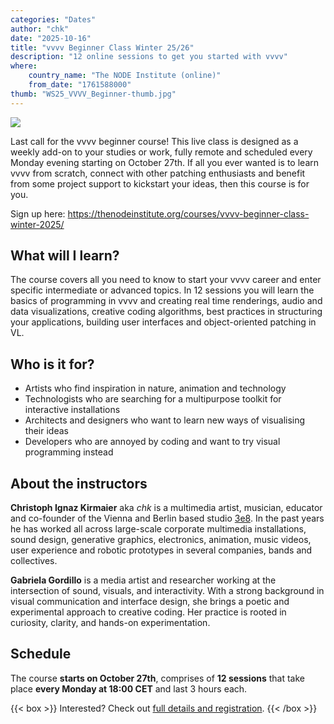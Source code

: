 ```yaml
---
categories: "Dates"
author: "chk"
date: "2025-10-16"
title: "vvvv Beginner Class Winter 25/26"
description: "12 online sessions to get you started with vvvv"
where: 
    country_name: "The NODE Institute (online)"
    from_date: "1761588000"
thumb: "WS25_VVVV_Beginner-thumb.jpg"
---
```


![](WS25_VVVV_Beginner.jpg) 

Last call for the vvvv beginner course! This live class is designed as a weekly add-on to your studies or work, fully remote and scheduled every Monday evening starting on October 27th. If all you ever wanted is to learn vvvv from scratch, connect with other patching enthusiasts and benefit from some project support to kickstart your ideas, then this course is for you.

Sign up here:
https://thenodeinstitute.org/courses/vvvv-beginner-class-winter-2025/

## What will I learn?

The course covers all you need to know to start your vvvv career and enter specific intermediate or advanced topics. In 12 sessions you will learn the basics of programming in vvvv and creating real time renderings, audio and data visualizations, creative coding algorithms, best practices in structuring your applications, building user interfaces and object-oriented patching in VL.

## Who is it for?

- Artists who find inspiration in nature, animation and technology
- Technologists who are searching for a multipurpose toolkit for interactive installations
- Architects and designers who want to learn new ways of visualising their ideas
- Developers who are annoyed by coding and want to try visual programming instead

## About the instructors

**Christoph Ignaz Kirmaier** aka *chk* is a multimedia artist, musician, educator and co-founder of the Vienna and Berlin based studio [3e8](https://www.3e8.studio/). In the past years he has worked all across large-scale corporate multimedia installations, sound design, generative graphics, electronics, animation, music videos, user experience and robotic prototypes in several companies, bands and collectives.

**Gabriela Gordillo** is a media artist and researcher working at the intersection of sound, visuals, and interactivity. With a strong background in visual communication and interface design, she brings a poetic and experimental approach to creative coding. Her practice is rooted in curiosity, clarity, and hands-on experimentation.

## Schedule

The course **starts on October 27th**, comprises of **12 sessions** that take place **every Monday at 18:00 CET** and last 3 hours each. 

{{< box >}}
Interested? Check out [full details and registration](https://thenodeinstitute.org/courses/vvvv-beginner-class-winter-2025/).
{{< /box >}}
